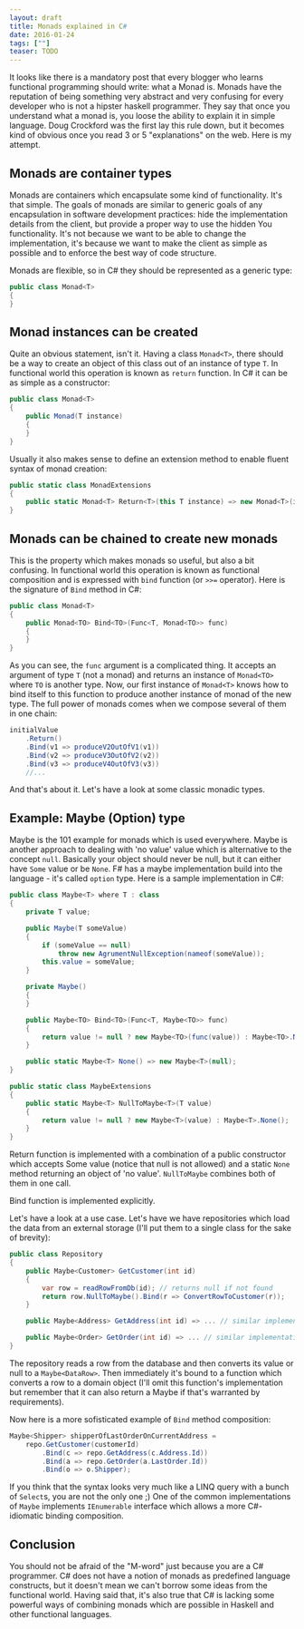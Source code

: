```yaml
---
layout: draft
title: Monads explained in C#
date: 2016-01-24
tags: [""]
teaser: TODO
---
```


It looks like there is a mandatory post that every blogger who learns functional programming should write:
what a Monad is. Monads have the reputation of being something very abstract and very confusing for every
developer who is not a hipster haskell programmer. They say that once you understand what a monad is, you 
loose the ability to explain it in simple language. Doug Crockford was the first lay this rule down, but
it becomes kind of obvious once you read 3 or 5 "explanations" on the web. Here is my attempt.

Monads are container types
--------------------------

Monads are containers which encapsulate some kind of functionality. It's that simple. The goals of monads
are similar to generic goals of any encapsulation in software development practices: hide the implementation
details from the client, but provide a proper way to use the hidden You functionality. It's not because we 
want to be able to change the implementation, it's because we want to make the client as simple as possible
and to enforce the best way of code structure.

Monads are flexible, so in C# they should be represented as a generic type:

``` cs
public class Monad<T>
{
}
```

Monad instances can be created
------------------------------

Quite an obvious statement, isn't it. Having a class `Monad<T>`, there should be a way to create an object
of this class out of an instance of type `T`. In functional world this operation is known as `return` 
function. In C# it can be as simple as a constructor:

``` cs
public class Monad<T>
{
    public Monad(T instance)
    {
    }
}
```

Usually it also makes sense to define an extension method to enable fluent syntax of monad creation:

``` cs
public static class MonadExtensions
{
    public static Monad<T> Return<T>(this T instance) => new Monad<T>(instance);
}
```

Monads can be chained to create new monads
------------------------------------------

This is the property which makes monads so useful, but also a bit confusing. In functional world this
operation is known as functional composition and is expressed with `bind` function (or `>>=` operator).
Here is the signature of `Bind` method in C#:

``` cs
public class Monad<T>
{
    public Monad<TO> Bind<TO>(Func<T, Monad<TO>> func)
    {
    }
}
```

As you can see, the `func` argument is a complicated thing. It accepts an argument of type `T` (not
a monad) and returns an instance of `Monad<TO>` where `TO` is another type. Now, our first instance
of `Monad<T>` knows how to bind itself to this function to produce another instance of monad of the
new type. The full power of monads comes when we compose several of them in one chain:

``` cs
initialValue
    .Return()
    .Bind(v1 => produceV2OutOfV1(v1))
    .Bind(v2 => produceV3OutOfV2(v2))
    .Bind(v3 => produceV4OutOfV3(v3))
    //...
```

And that's about it. Let's have a look at some classic monadic types.

Example: Maybe (Option) type
----------------------------
Maybe is the 101 example for monads which is used everywhere. Maybe is another approach to dealing
with 'no value' value which is alternative to the concept `null`. Basically your object should
never be null, but it can either have `Some` value or be `None`. F# has a maybe implementation
build into the language - it's called `option` type. Here is a sample implementation in C#:

``` cs
public class Maybe<T> where T : class
{
    private T value;

    public Maybe(T someValue)
    {
        if (someValue == null)
            throw new AgrumentNullException(nameof(someValue));
        this.value = someValue;
    }

    private Maybe()
    {
    }

    public Maybe<TO> Bind<TO>(Func<T, Maybe<TO>> func)
    {
        return value != null ? new Maybe<TO>(func(value)) : Maybe<TO>.None();
    }

    public static Maybe<T> None() => new Maybe<T>(null);
}

public static class MaybeExtensions
{
    public static Maybe<T> NullToMaybe<T>(T value)
    {
        return value != null ? new Maybe<T>(value) : Maybe<T>.None();
    }
}
```

Return function is implemented with a combination of a public constructor which accepts Some value
(notice that null is not allowed) and a static `None` method returning an object of 'no value'.
`NullToMaybe` combines both of them in one call. 

Bind function is implemented explicitly. 

Let's have a look at a use case. Let's have we have repositories which load the data from an external
storage (I'll put them to a single class for the sake of brevity):

``` cs
public class Repository
{
    public Maybe<Customer> GetCustomer(int id)
    {
        var row = readRowFromDb(id); // returns null if not found
        return row.NullToMaybe().Bind(r => ConvertRowToCustomer(r));
    }

    public Maybe<Address> GetAddress(int id) => ... // similar implementation

    public Maybe<Order> GetOrder(int id) => ... // similar implementation
}
```

The repository reads a row from the database and then converts its value or null to a `Maybe<DataRow>`.
Then immediately it's bound to a function which converts a row to a domain object (I'll omit this
function's implementation but remember that it can also return a Maybe<Customer> if that's warranted
by requirements).

Now here is a more sofisticated example of `Bind` method composition:

``` cs
Maybe<Shipper> shipperOfLastOrderOnCurrentAddress =
    repo.GetCustomer(customerId)
        .Bind(c => repo.GetAddress(c.Address.Id))
        .Bind(a => repo.GetOrder(a.LastOrder.Id))
        .Bind(o => o.Shipper);
```

If you think that the syntax looks very much like a LINQ query with a bunch of `Select`s, you are
not the only one ;) One of the common implementations of `Maybe` implements `IEnumerable` interface
which allows a more C#-idiomatic binding composition.

Conclusion
----------

You should not be afraid of the "M-word" just because you are a C# programmer. C# does not have
a notion of monads as predefined language constructs, but it doesn't mean we can't borrow some
ideas from the functional world. Having said that, it's also true that C# is lacking some powerful
ways of combining monads which are possible in Haskell and other functional languages.